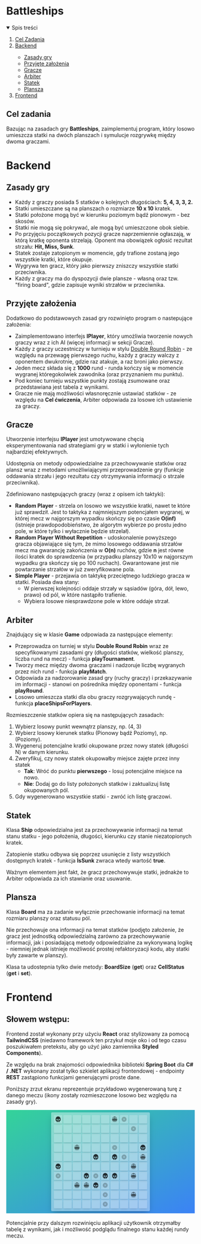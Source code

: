 # Battleships

<details open="open">
<summary>Spis treści</summary>
<ol>
		<li><a href="#cel-zadania">Cel Zadania</a></li>
		<li><a href="#backend">Backend</a></li>
	<ul>
		<li><a href="#zasady-gry">Zasady gry</a></li>
		<li><a href="#przyjęte-założenia">Przyjęte założenia</a></li>
		<li><a href="#gracze">Gracze</a></li>
		<li><a href="#arbiter">Arbiter</a></li>
		<li><a href="#statek">Statek</a></li>
		<li><a href="#plansza">Plansza</a></li>
	</ul>
		<li><a href="#frontend">Frontend</a></li>
</ol>
</details>

## Cel zadania

Bazując na zasadach gry **Battleships**, zaimplementuj program, który losowo umieszcza statki na dwóch planszach i symulucje rozgrywkę między dwoma graczami.

# Backend
## Zasady gry

* Każdy z graczy posiada 5 statków o kolejnych długościach: **5, 4, 3, 3, 2.**
*  Statki umieszczane są na planszach o rozmiarze **10 x 10** kratek.
*  Statki położone mogą być w kierunku poziomym bądź pionowym - bez skosów.
*  Statki nie mogą się pokrywać, ale mogą być umieszczone obok siebie.
*  Po przyjęciu początkowych pozycji gracze naprzemiennie ogłaszają, w którą kratkę oponenta strzelają. Oponent ma obowiązek ogłosić rezultat strzału: **Hit, Miss, Sunk**.
*  Statek zostaje zatopionym w momencie, gdy trafione zostaną jego wszystkie kratki, które okupuje.
*  Wygrywa ten gracz, który jako pierwszy zniszczy wszystkie statki przeciwnika.
*  Każdy z graczy ma do dyspozycji dwie plansze - własną oraz tzw. "firing board", gdzie zapisuje wyniki strzałów w przeciwnika.

## Przyjęte założenia

Dodatkowo do podstawowych zasad gry rozwinięto program o nastepujące założenia:

* Zaimplementowano interfejs **IPlayer**, który umożliwia tworzenie nowych graczy wraz z ich AI (więcej informacji w sekcji Gracze).
* Każdy z graczy uczestniczy w turnieju w stylu [Double Round Robin](http://www.oxfordcroquet.com/manage/doubleroundrobin/index.asp) - ze względu na przewagę pierwszego ruchu, każdy z graczy walczy z oponentem dwukrotnie, gdzie raz atakuje, a raz broni jako pierwszy.
* Jeden mecz składa się z **1000** rund - runda kończy się w momencie wygranej któregokolwiek zawodnika (oraz przyznaniem mu punktu).
* Pod koniec turnieju wszystkie punkty zostają zsumowane oraz przedstawiana jest tabela z wynikami.
* Gracze nie mają możliwości własnoręcznie ustawiać statków - ze względu na **Cel ćwiczenia**, Arbiter odpowiada za losowe ich ustawienie za graczy.

## Gracze

Utworzenie interfejsu **IPlayer** jest umotywowane chęcią eksperymentowania nad strategiami gry w statki i wyłonienie tych najbardziej efektywnych.

Udostępnia on metody odpowiedzialne za przechowywanie statków oraz plansz wraz z metodami umożliwiającymi przeprowadzenie gry (funkcje oddawania strzału i jego rezultatu czy otrzymywania informacji o strzale przeciwnika).

Zdefiniowano następujących graczy (wraz z opisem ich taktyki):
* **Random Player** - strzela on losowo we wszystkie kratki, nawet te które już sprawdził. Jest to taktyka z najmniejszym potencjałem wygranej, w której mecz w najgorszym wypadku skończy się po czasie **O(inf)** (istnieje prawdopodobieństwo, że algorytm wybierze po prostu jedno pole, w które tylko i wyłacznie będzie strzelał).
* **Random Player Without Repetition** - udoskonalenie powyższego gracza objawiające się tym, że mimo losowego oddawania strzałów mecz ma gwarancję zakończenia w **O(n)** ruchów, gdzie **n** jest równe ilości kratek do sprawdzenia (w przypadku planszy 10x10 w najgorszym wypadku gra skończy się po 100 ruchach). Gwarantowane jest nie powtarzanie strzałów w już zweryfikowane pola.
* **Simple Player** - przejawia on taktykę przeciętnego ludzkiego gracza w statki. Posiada dwa stany:
	- W pierwszej kolejności oddaje strzały w sąsiadów (góra, dół, lewo, prawo) od pól, w które nastąpiło trafienie.
	- Wybiera losowe niesprawdzone pole w które oddaje strzał.

## Arbiter

Znajdujący się w klasie **Game** odpowiada za następujące elementy:
* Przeprowadza on turniej w stylu **Double Round Robin** wraz ze specyfikowanymi zasadami gry (długości statków, wielkość planszy, liczba rund na mecz) - funkcja **playTournament**.
* Tworzy mecz między dwoma graczami i nadzoruje liczbę wygranych przez nich rund - funkcja **playMatch**.
* Odpowiada za nadzorowanie zasad gry (ruchy graczy) i przekazywanie im informacji - stanowi on pośrednika między oponentami - funkcja **playRound**.
* Losowo umieszcza statki dla obu graczy rozgrywających rundę - funkcja **placeShipsForPlayers**.


Rozmieszczenie statków opiera się na następujących zasadach:
1. Wybierz losowy punkt wewnątrz planszy, np. (4, 3)
2. Wybierz losowy kierunek statku (Pionowy bądź Poziomy), np. (Poziomy).
3. Wygeneruj potencjalne kratki okupowane przez nowy statek (długości N) w danym kierunku.
4. Zweryfikuj, czy nowy statek okupowałby miejsce zajęte przez inny statek  
   - **Tak**: Wróć do punktu **pierwszego** - losuj potencjalne miejsce na nowo.
   - **Nie**: Dodaj go do listy położonych statków i zaktualizuj listę okupowanych pól.
5. Gdy wygenerowano wszystkie statki - zwróć ich listę graczowi.

## Statek

Klasa **Ship** odpowiedzialna jest za przechowywanie informacji na temat stanu statku - jego położenia, długości, kierunku czy stanie niezatopionych kratek.

Zatopienie statku odbywa się poprzez usunięcie z listy wszystkich dostępnych kratek - funkcja **IsSunk** zwraca wtedy wartość **true**.

Ważnym elementem jest fakt, że gracz przechowywuje statki, jednakże to Arbiter odpowiada za ich stawianie oraz usuwanie.

## Plansza

Klasa **Board** ma za zadanie wyłącznie przechowanie informacji na temat rozmiaru planszy oraz statusu pól.

Nie przechowuje ona informacji na temat statków (podjęto założenie, że gracz jest jednostką odpowiedzialną zarówno za przechowywanie informacji, jak i posiadającą metody odpowiedzialne za wykonywaną logikę - niemniej jednak istnieje możliwość prostej refaktoryzacji kodu, aby statki były zawarte w planszy). 

Klasa ta udostepnia tylko dwie metody: **BoardSize** (**get**) oraz **CellStatus** (**get** i **set**).

# Frontend

## Słowem wstępu:

Frontend został wykonany przy użyciu **React** oraz stylizowany za pomocą **TailwindCSS** (niedawno framework ten przykuł moje oko i od tego czasu poszukiwałem pretekstu, aby go użyć jako zamiennika **Styled Components**). 

Ze względu na brak znajomości odpowiednika biblioteki **Spring Boot** dla **C# / .NET** wykonany został tylko szkielet aplikacji frontendowej - endpointy **REST** zastąpiono funkcjami generującymi proste dane.

Poniższy zrzut ekranu reprezentuje przykładowo wygenerowaną turę z danego meczu (ikony zostały rozmieszczone losowo bez względu na zasady gry).

<img src="./Repo/frontend.png">

Potencjalnie przy dalszym rozwinięciu aplikacji użytkownik otrzymałby tabelę z wynikami, jak i możliwość podglądu finalnego stanu każdej rundy meczu.